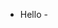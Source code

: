 - Hello - 
 
<!---
David-Avila/David-Avila is a ✨ special ✨ repository because its `README.md` (this file) appears on your GitHub profile.
You can click the Preview link to take a look at your changes.
--->

